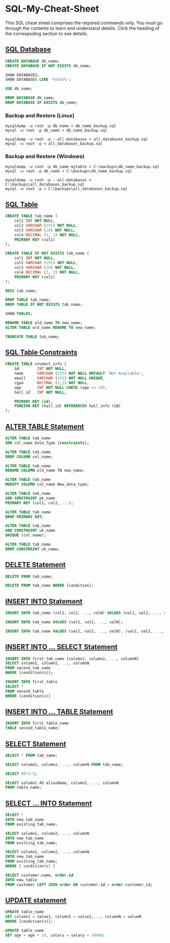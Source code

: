 # SQL-My-Cheat-Sheet

This SQL cheat sheet comprises the required commands only. You must go through the contents to learn and understand details. Click the heading of the correspoding section to see details.

## [SQL Database]()

```sql
CREATE DATABASE db_name;
CREATE DATABASE IF NOT EXISTS db_name;
```

```sql
SHOW DATABASES;
SHOW DATABASES LIKE '%test%';
```

```sql    
USE db_name;
```

```sql
DROP DATABASE db_name;
DROP DATABASE IF EXISTS db_name;
```

### Backup and Restore (Linux)

```console
mysqldump -u root -p db_name > db_name_backup.sql
mysql -u root -p db_name < db_name_backup.sql
```

```console
mysqldump -u root -p --all-databases > all_databases_backup.sql
mysql -u root -p < all_databases_backup.sql
```
### Backup and Restore (Windows) 

```console
mysqldump -u root -p db_name mytable > C:\backups\db_name_backup.sql
mysql -u root -p db_name < C:\backups\db_name_backup.sql
```

```console
mysqldump -u root -p --all-databases > C:\backups\all_databases_backup.sql
mysql -u root -p < C:\backups\all_databases_backup.sql
```

## [SQL Table]()

```sql
CREATE TABLE tab_name (
    col1 INT NOT NULL,
    col2 VARCHAR (255) NOT NULL,
    col3 VARCHAR (10) NOT NULL,
    col4 DECIMAL (3, 2) NOT NULL,
    PRIMARY KEY (col1)
);

CREATE TABLE IF NOT EXISTS tab_name (
    col1 INT NOT NULL,
    col2 VARCHAR (255) NOT NULL,
    col3 VARCHAR (10) NOT NULL,
    col4 DECIMAL (3, 2) NOT NULL,
    PRIMARY KEY (col1)
);
```

```sql
DESC tab_name;
```

```sql
DROP TABLE tab_name;
DROP TABLE IF NOT EXISTS tab_name;
```

```sql
SHOW TABLES;
```

```sql
RENAME TABLE old_name TO new_name;
ALTER TABLE old_name RENAME TO new_name;
```

```sql
TRUNCATE TABLE tab_name;
```

## [SQL Table Constraints]()

```sql
CREATE TABLE student_info (
    id        INT NOT NULL,
    name      VARCHAR (255) NOT NULL DEFAULT 'Not Available',
    email     VARCHAR (255) NOT NULL UNIQUE,
    cgpa      DECIMAL (3,2) NOT NULL,
    age       INT NOT NULL CHECK (age >= 18),
    hall_id   INT NOT NULL,

    PRIMARY KEY (id),
    FOREIGN KEY (hall_id) REFERENCES hall_info (id)
);
```

## [ALTER TABLE Statement]()

```sql
ALTER TABLE tab_name
ADD col_name Data_Type [constraints];
```

```sql
ALTER TABLE tab_name
DROP COLUMN col_name;
```

```sql
ALTER TABLE tab_name
RENAME COLUMN old_name TO new_name;
```

```sql
ALTER TABLE tab_name
MODIFY COLUMN col_name New_data_type;
```

```sql
ALTER TABLE tab_name
ADD CONSTRAINT pk_name
PRIMARY KEY (col1, col2, ...);
```

```sql
ALTER TABLE tab_name
DROP PRIMARY KEY;
```

```sql
ALTER TABLE tab_name
ADD CONSTRAINT uk_name
UNIQUE (col_name);
```    

```sql
ALTER TABLE tab_name 
DROP CONSTRAINT uk_name;
```

## [DELETE Statement]()

```sql
DELETE FROM tab_name;
```

```sql
DELETE FROM tab_name WHERE [condition];
```

## [INSERT INTO Statement]()

```sql
INSERT INTO tab_name (col1, col2, ..., colN) VALUES (val1, val2, ..., valN);
```

```sql
INSERT INTO tab_name VALUES (val1, val2, ..., valN);
```

```sql
INSERT INTO tab_name VALUES (val1, val2, ..., valN), (val1, val2, ..., valN), ..., (val1, val2, ..., valN);
```

## [INSERT INTO ... SELECT Statement]()

```sql
INSERT INTO first_tab_name [column1, column2, ..., columnN]
SELECT column1, column2, ..., columnN
FROM second_tab_name
WHERE [condition(s)];
```

```sql
INSERT INTO first_table
SELECT *
FROM second_table
WHERE [condition(s)]
```

## [INSERT INTO ... TABLE Statement]()

```sql
INSERT INTO first_table_name
TABLE second_table_name;
```

## [SELECT Statement]()

```sql
SELECT * FROM tab_name;
```

```sql
SELECT column1, column2, ..., columnN FROM tab_name;
```

```sql
SELECT 98*2-5;
```

```sql
SELECT column1 AS aliasName, column2, ..., columnN
FROM table_name;
```

## [SELECT ... INTO Statement]()

```sql
SELECT *
INTO new_tab_name
FROM existing_tab_name;
```

```sql
SELECT column1, column2, ..., columnN
INTO new_tab_name
FROM existing_tab_name;
```

```sql
SELECT column1, column2, ..., columnN
INTO new_tab_name
FROM existing_tab_name;
WHERE [ condition(s) ]
```

```sql
SELECT customer.name, order.id
INTO new_table
FROM customer LEFT JOIN order ON customer.id = order.customer_id;
```

## [UPDATE statement]()

```sql
UPDATE table_name
SET column1 = value1, column2 = value2,..., columnN = valueN
WHERE [condition(s)];
```

```sql
UPDATE table_name
SET age = age + 10, salary = salary + 10000;
```


